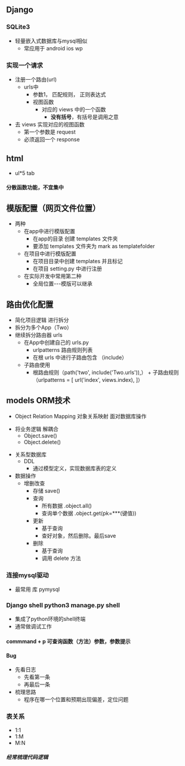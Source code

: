 ## Django
### SQLite3
+ 轻量嵌入式数据库与mysql相似
  + 常应用于 android ios wp
### 实现一个请求
+ 注册一个路由(url)
   + urls中
     + 参数1， 匹配规则， 正则表达式
     + 视图函数
       + 对应的 views 中的一个函数
         + **没有括号**，有括号是调用之意
+ 去 views 实现对应的视图函数
  + 第一个参数是 request
  + 必须返回一个 response
   
## html
+ ul*5 tab

#### 分散函数功能，不宜集中

## 模版配置（网页文件位置）
+ 两种
  + 在app中进行模版配置
    + 在app的目录 创建 templates 文件夹
    + 要添加 templates 文件夹为 mark as templatefolder
  + 在项目中进行模版配置
    + 在项目目录中创建 templates 并且标记
    + 在项目 setting.py 中进行注册
  + 在实际开发中常用第二种
    + 全局位置---模版可以继承

## 路由优化配置
  + 简化项目逻辑 进行拆分
  + 拆分为多个App（Two）
  + 继续拆分路由器 urls
    + 在App中创建自己的  urls.py
      + urlpatterns 路由规则列表
      + 在根 urls 中进行子路由包含 （include）
    + 子路由使用
      + 根路由规则（path('two', include('Two.urls')),） + 子路由规则（urlpatterns = [
    url('index', views.index),
]）

## models ORM技术
+ Object Relation Mapping 对象关系映射  面对数据库操作
- 将业务逻辑  解耦合
  + Object.save()
  + Object.delete()
     
+ 关系型数据库
  + DDL
    + 通过模型定义，实现数据库表的定义
+ 数据操作
  * 增删改查
    * 存储  save()
    * 查询  
      * 所有数据  .object.all()
      * 查询单个数据  .object.get(pk=***(键值))
    * 更新
      * 基于查询
      + 查好对象，然后删除。最后save
    + 删除
      + 基于查询
      + 调用 delete 方法
   
### 连接mysql驱动
+ 最常用 库 pymysql

### Django shell    python3 manage.py shell
+ 集成了python环境的shell终端
+ 通常做调试工作    
        
#### commmand + p 可查询函数（方法）参数，参数提示
   

#### Bug
+ 先看日志
  + 先看第一条
  + 再最后一条
+ 梳理思路
  + 程序在哪一个位置和预期出现偏差，定位问题
  
  
### 表关系
+ 1:1
+ 1:M
+ M:N


##### 经常梳理代码逻辑




